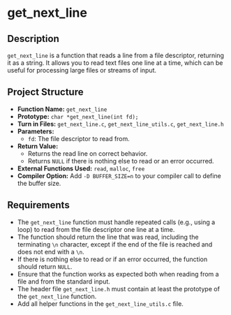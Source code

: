 # get_next_line

## Description
`get_next_line` is a function that reads a line from a file descriptor, returning it as a string. It allows you to read text files one line at a time, which can be useful for processing large files or streams of input.

## Project Structure
- **Function Name:** `get_next_line`
- **Prototype:** `char *get_next_line(int fd);`
- **Turn in Files:** `get_next_line.c`, `get_next_line_utils.c`, `get_next_line.h`
- **Parameters:**
  - `fd`: The file descriptor to read from.
- **Return Value:**
  - Returns the read line on correct behavior.
  - Returns `NULL` if there is nothing else to read or an error occurred.
- **External Functions Used:** `read`, `malloc`, `free`
- **Compiler Option:** Add `-D BUFFER_SIZE=n` to your compiler call to define the buffer size.

## Requirements
- The `get_next_line` function must handle repeated calls (e.g., using a loop) to read from the file descriptor one line at a time.
- The function should return the line that was read, including the terminating `\n` character, except if the end of the file is reached and does not end with a `\n`.
- If there is nothing else to read or if an error occurred, the function should return `NULL`.
- Ensure that the function works as expected both when reading from a file and from the standard input.
- The header file `get_next_line.h` must contain at least the prototype of the `get_next_line` function.
- Add all helper functions in the `get_next_line_utils.c` file.

